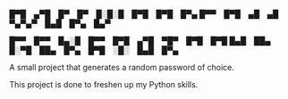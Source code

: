 █▀█ ▄▀█ █▀ █▀ █░█░█ █▀█ █▀█ █▀▄
█▀▀ █▀█ ▄█ ▄█ ▀▄▀▄▀ █▄█ █▀▄ █▄▀

█▀▀ █▀▀ █▄░█ █▀▀ █▀█ ▄▀█ ▀█▀ █▀█ █▀█
█▄█ ██▄ █░▀█ ██▄ █▀▄ █▀█ ░█░ █▄█ █▀▄


A small project that generates a random password of choice. 

This project is done to freshen up my Python skills.
